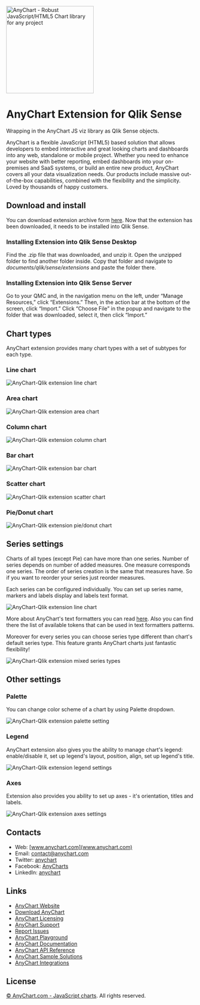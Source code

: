 [<img src="https://cdn.anychart.com/images/logo-transparent-segoe.png?2" width="234px" alt="AnyChart - Robust JavaScript/HTML5 Chart library for any project">](https://anychart.com)

# AnyChart Extension for Qlik Sense

Wrapping in the AnyChart JS viz library as Qlik Sense objects.

AnyChart is a flexible JavaScript (HTML5) based solution that allows developers to embed interactive and great looking charts and dashboards into any web, standalone or mobile project. Whether you need to enhance your website with better reporting, embed dashboards into your on-premises and SaaS systems, or build an entire new product, AnyChart covers all your data visualization needs. Our products include massive out-of-the-box capabilities, combined with the flexibility and the simplicity.
Loved by thousands of happy customers.

## Download and install

You can download extension archive form [here](https://github.com/AnyChart/AnyChart-Qlik/archive/master.zip). Now that the extension has been downloaded, it needs to be installed into Qlik Sense.

### Installing Extension into Qlik Sense Desktop
Find the .zip file that was downloaded, and unzip it. Open the unzipped folder to find another folder inside.
Copy that folder and navigate to *documents/qlik/sense/extensions* and paste the folder there.

### Installing Extension into Qlik Sense Server
Go to your QMC and, in the navigation menu on the left, under “Manage Resources,” click “Extensions.”
Then, in the action bar at the bottom of the screen, click “Import.” Click “Choose File” in the popup and navigate to the folder that was downloaded, select it, then click “Import.”

## Chart types

AnyChart extension provides many chart types with a set of subtypes for each type.

### Line chart
![AnyChart-Qlik extension line chart](/img/t_line.jpg?raw=true)

### Area chart
![AnyChart-Qlik extension area chart](/img/t_area.jpg?raw=true)

### Column chart
![AnyChart-Qlik extension column chart](/img/t_column.jpg?raw=true)

### Bar chart
![AnyChart-Qlik extension bar chart](/img/t_bar.jpg?raw=true)

### Scatter chart
![AnyChart-Qlik extension scatter chart](/img/t_scatter.jpg?raw=true)

### Pie/Donut chart
![AnyChart-Qlik extension pie/donut chart](/img/t_pie.jpg?raw=true)

## Series settings

Charts of all types (except Pie) can have more than one series. Number of series depends on number of added measures.
One measure corresponds one series. The order of series creation is the same that measures have. So if you want to reorder
your series just reorder measures.

Each series can be configured individually. You can set up series name, markers and labels display and labels text format.

![AnyChart-Qlik extension line chart](/img/panel_01.jpg?raw=true)

More about AnyChart's text formatters you can read [here](http://docs.anychart.com/7.13.0/Common_Settings/Text_Formatters).
Also you can find there the list of available tokens that can be used in text formatters patterns.

Moreover for every series you can choose series type different than chart's default series type. This feature grants AnyChart charts just fantastic flexibility!

![AnyChart-Qlik extension mixed series types](/img/_mixed.jpg?raw=true)

## Other settings

### Palette
You can change color scheme of a chart by using Palette dropdown.

![AnyChart-Qlik extension palette setting](/img/_paletts.jpg?raw=true)

### Legend
AnyChart extension also gives you the ability to manage chart's legend: enable/disable it, set up legend's layout, position, align, set up legend's title.

![AnyChart-Qlik extension legend settings](/img/_legend.jpg?raw=true)

### Axes
Extension also provides you ability to set up axes - it's orientation, titles and labels.

![AnyChart-Qlik extension axes settings](/img/panel_02.jpg?raw=true)

## Contacts

* Web: [www.anychart.com](www.anychart.com)
* Email: [contact@anychart.com](mailto:contact@anychart.com)
* Twitter: [anychart](https://twitter.com/anychart)
* Facebook: [AnyCharts](https://www.facebook.com/AnyCharts)
* LinkedIn: [anychart](https://www.linkedin.com/company/anychart)

## Links

* [AnyChart Website](http://www.anychart.com)
* [Download AnyChart](http://www.anychart.com/download/)
* [AnyChart Licensing](http://www.anychart.com/buy/)
* [AnyChart Support](http://www.anychart.com/support/)
* [Report Issues](https://github.com/AnyChart/AnyChart-Ember/issues)
* [AnyChart Playground](http://playground.anychart.com)
* [AnyChart Documentation](http://docs.anychart.com)
* [AnyChart API Reference](http://api.anychart.com)
* [AnyChart Sample Solutions](http://www.anychart.com/solutions/)
* [AnyChart Integrations](http://www.anychart.com/integrations/)

## License

[© AnyChart.com - JavaScript charts](http://www.anychart.com). All rights reserved.

